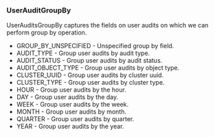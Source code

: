 ### UserAuditGroupBy
UserAuditsGroupBy captures the fields on user audits on which we can
 perform group by operation.

- GROUP_BY_UNSPECIFIED - Unspecified group by field.
- AUDIT_TYPE - Group user audits by audit type.
- AUDIT_STATUS - Group user audits by audit status.
- AUDIT_OBJECT_TYPE - Group user audits by object type.
- CLUSTER_UUID - Group user audits by cluster uuid.
- CLUSTER_TYPE - Group user audits by cluster type.
- HOUR - Group user audits by the hour.
- DAY - Group user audits by the day.
- WEEK - Group user audits by the week.
- MONTH - Group user audits by month.
- QUARTER - Group user audits by quarter.
- YEAR - Group user audits by the year.
